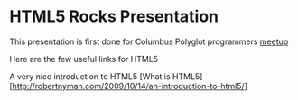 HTML5 Rocks Presentation
================

This presentation is first done for Columbus Polyglot programmers [meetup][meetup_link]

Here are the few useful links for HTML5

A very nice introduction to HTML5 [What is HTML5][http://robertnyman.com/2009/10/14/an-introduction-to-html5/]





[meetup_link]: http://www.meetup.com/The-Columbus-Polyglot-Programmers-Meetup-Group/

